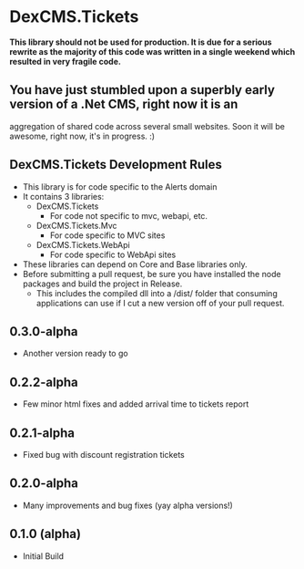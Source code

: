 # DexCMS.Tickets

**This library should not be used for production. It is due for a serious rewrite as the majority of this code was
written in a single weekend which resulted in very fragile code.**

## You have just stumbled upon a superbly early version of a .Net CMS, right now it is an 
aggregation of shared code across several small websites. Soon it will be awesome, right now, it's in progress. :)

## DexCMS.Tickets Development Rules
* This library is for code specific to the Alerts domain
* It contains 3 libraries:
	* DexCMS.Tickets
		* For code not specific to mvc, webapi, etc.
	* DexCMS.Tickets.Mvc
		* For code specific to MVC sites
	* DexCMS.Tickets.WebApi
		* For code specific to WebApi sites
* These libraries can depend on Core and Base libraries only.
* Before submitting a pull request, be sure you have installed the node packages and build the project in Release.
    * This includes the compiled dll into a /dist/ folder that consuming applications can use if I cut a new version off of your pull request.

## 0.3.0-alpha
* Another version ready to go

## 0.2.2-alpha
* Few minor html fixes and added arrival time to tickets report

## 0.2.1-alpha
* Fixed bug with discount registration tickets

## 0.2.0-alpha
* Many improvements and bug fixes (yay alpha versions!)

## 0.1.0 (alpha)
* Initial Build